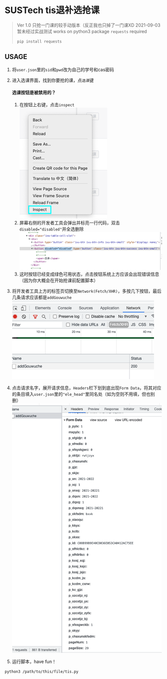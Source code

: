 # SUSTech tis退补选抢课


> Ver 1.0 只抢一门课的较手动版本（反正我也只掉了一门课XD
> 2021-09-03 暂未经过实战测试
> works on python3
> package `requests` required
> ```
> pip install requests
> ```


## USAGE

1. 将`user.json`里的`sid`和`pwd`改为自己的学号和cas密码
2. 进入选课界面，找到你要抢的课，点`选课`键


    #### 选课按钮是被禁用的？
    1. 在按钮上右键，点击`inspect`  
    ![](./1.png)
    2. 屏幕右侧的开发者工具会弹出并标亮一行代码，双击`disabled="disabled"`并全选删除  
    ![](./2.png)
    3. 这时按钮已经变成绿色可用状态，点击按钮系统上方应该会出现错误信息（因为你大概会在开始抢课前配置脚本）


3. 将开发者工具上方的标签页切换至`Network(Fetch/XHR)`，多按几下按钮，最后几条请求应该都是`addGouwuche`  
![](./3.png)
4. 点击请求名字，展开请求信息，`Headers`栏下划到底出现`Form Data`，将其对应的条目填入`user.json`里的`"ele_head"`里同名处（如为空则不用填，但也别删）  
![](./4.png)
5. 运行脚本，have fun！
```
python3 /path/to/this/file/tis.py
```
